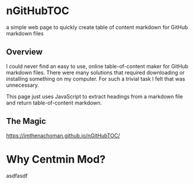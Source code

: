 # nGitHubTOC

a simple web page to quickly create table of content markdown for GitHub markdown files

## Overview

I could never find an easy to use, online table-of-content maker for GitHub markdown files. There were many solutions that required downloading or installing something on my computer. For such a trivial task I felt that was unnecessary. 

This page just uses JavaScript to extract headings from a markdown file and return table-of-content markdown.

## The Magic

https://imthenachoman.github.io/nGitHubTOC/
<!--stackedit_data:
eyJoaXN0b3J5IjpbLTMxMjUyOTI0NV19
-->

# Why Centmin Mod? 

asdfasdf
